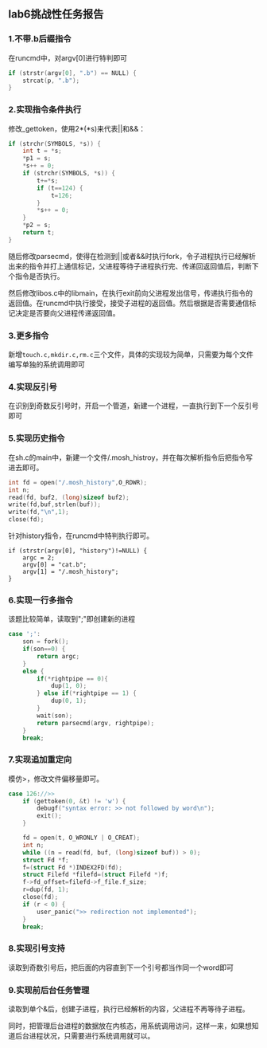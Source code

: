 ## lab6挑战性任务报告

### 1.不带.b后缀指令
在runcmd中，对argv[0]进行特判即可
```c
if (strstr(argv[0], ".b") == NULL) {
    strcat(p, ".b");
}
```
### 2.实现指令条件执行
修改_gettoken，使用2*(*s)来代表||和&&：
```c
if (strchr(SYMBOLS, *s)) {
    int t = *s;
    *p1 = s;
    *s++ = 0;
    if (strchr(SYMBOLS, *s)) {
        t+=*s;
        if (t==124) {
            t=126;
        }
        *s++ = 0;
    }
    *p2 = s;
    return t;
}
```

随后修改parsecmd，使得在检测到||或者&&时执行fork，令子进程执行已经解析出来的指令并打上通信标记，父进程等待子进程执行完、传递回返回值后，判断下个指令是否执行。

然后修改libos.c中的libmain，在执行exit前向父进程发出信号，传递执行指令的返回值。在runcmd中执行接受，接受子进程的返回值。然后根据是否需要通信标记决定是否要向父进程传递返回值。

### 3.更多指令
新增```touch.c,mkdir.c,rm.c```三个文件，具体的实现较为简单，只需要为每个文件编写单独的系统调用即可

### 4.实现反引号
在识别到奇数反引号时，开启一个管道，新建一个进程，一直执行到下一个反引号即可

### 5.实现历史指令
在sh.c的main中，新建一个文件/.mosh_histroy，并在每次解析指令后把指令写进去即可。
```C
int fd = open("/.mosh_history",O_RDWR);
int n;
read(fd, buf2, (long)sizeof buf2);
write(fd,buf,strlen(buf));
write(fd,"\n",1);
close(fd);
```
针对history指令，在runcmd中特判执行即可。
```
if (strstr(argv[0], "history")!=NULL) {
    argc = 2;
    argv[0] = "cat.b";
    argv[1] = "/.mosh_history";
}
```

### 6.实现一行多指令
该题比较简单，读取到";"即创建新的进程
```c
case ';':
    son = fork();
    if(son==0) {
        return argc;
    } 
    else {
        if(*rightpipe == 0){
            dup(1, 0);
        } else if(*rightpipe == 1) {
            dup(0, 1);
        }
        wait(son);
        return parsecmd(argv, rightpipe);
    }
    break;
```

### 7.实现追加重定向
模仿>，修改文件偏移量即可。
```c
case 126://>>
    if (gettoken(0, &t) != 'w') {
        debugf("syntax error: >> not followed by word\n");
        exit();
    }

    fd = open(t, O_WRONLY | O_CREAT);
    int n;
    while ((n = read(fd, buf, (long)sizeof buf)) > 0);
    struct Fd *f;
    f=(struct Fd *)INDEX2FD(fd);
    struct Filefd *filefd=(struct Filefd *)f;
    f->fd_offset=filefd->f_file.f_size;
    r=dup(fd, 1);
    close(fd);
    if (r < 0) {
        user_panic(">> redirection not implemented");
    }
    break;
```

### 8.实现引号支持
读取到奇数引号后，把后面的内容直到下一个引号都当作同一个word即可

### 9.实现前后台任务管理
读取到单个&后，创建子进程，执行已经解析的内容，父进程不再等待子进程。

同时，把管理后台进程的数据放在内核态，用系统调用访问，这样一来，如果想知道后台进程状况，只需要进行系统调用就可以。